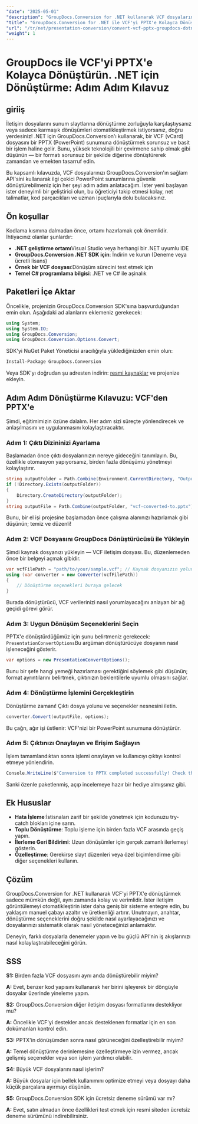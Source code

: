 ```yaml
---
"date": "2025-05-01"
"description": "GroupDocs.Conversion for .NET kullanarak VCF dosyalarını PPTX formatına nasıl dönüştüreceğinizi öğrenin. Bu adım adım kılavuz, kurulum, dönüştürme ve uygulamalarınıza entegrasyonu kapsar."
"title": "GroupDocs.Conversion for .NET ile VCF'yi PPTX'e Kolayca Dönüştürün&#58; Adım Adım Kılavuz"
"url": "/tr/net/presentation-conversion/convert-vcf-pptx-groupdocs-dotnet/"
"weight": 1
---
```


# GroupDocs ile VCF'yi PPTX'e Kolayca Dönüştürün. .NET için Dönüştürme: Adım Adım Kılavuz

## giriiş

İletişim dosyalarını sunum slaytlarına dönüştürme zorluğuyla karşılaştıysanız veya sadece karmaşık dönüşümleri otomatikleştirmek istiyorsanız, doğru yerdesiniz! .NET için GroupDocs.Conversion'ı kullanarak, bir VCF (vCard) dosyasını bir PPTX (PowerPoint) sunumuna dönüştürmek sorunsuz ve basit bir işlem haline gelir. Bunu, yüksek teknolojili bir çevirmene sahip olmak gibi düşünün — bir formatı sorunsuz bir şekilde diğerine dönüştürerek zamandan ve emekten tasarruf edin. 

Bu kapsamlı kılavuzda, VCF dosyalarınızı GroupDocs.Conversion'ın sağlam API'sini kullanarak ilgi çekici PowerPoint sunumlarına güvenle dönüştürebilmeniz için her şeyi adım adım anlatacağım. İster yeni başlayan ister deneyimli bir geliştirici olun, bu öğreticiyi takip etmesi kolay, net talimatlar, kod parçacıkları ve uzman ipuçlarıyla dolu bulacaksınız.


## Ön koşullar

Kodlama kısmına dalmadan önce, ortamı hazırlamak çok önemlidir. İhtiyacınız olanlar şunlardır:

- **.NET geliştirme ortamı**Visual Studio veya herhangi bir .NET uyumlu IDE
- **GroupDocs.Conversion .NET SDK için**: İndirin ve kurun (Deneme veya ücretli lisans)
- **Örnek bir VCF dosyası**:Dönüşüm sürecini test etmek için
- **Temel C# programlama bilgisi**: .NET ve C# ile aşinalık


## Paketleri İçe Aktar

Öncelikle, projenizin GroupDocs.Conversion SDK'sına başvurduğundan emin olun. Aşağıdaki ad alanlarını eklemeniz gerekecek:

```csharp
using System;
using System.IO;
using GroupDocs.Conversion;
using GroupDocs.Conversion.Options.Convert;
```

SDK'yi NuGet Paket Yöneticisi aracılığıyla yüklediğinizden emin olun:

```bash
Install-Package GroupDocs.Conversion
```

Veya SDK'yı doğrudan şu adresten indirin: [resmi kaynaklar](https://releases.groupdocs.com/conversion/net/) ve projenize ekleyin.


## Adım Adım Dönüştürme Kılavuzu: VCF'den PPTX'e

Şimdi, eğitimimizin özüne dalalım. Her adım sizi süreçte yönlendirecek ve anlaşılmasını ve uygulanmasını kolaylaştıracaktır.


### Adım 1: Çıktı Dizininizi Ayarlama

Başlamadan önce çıktı dosyalarınızın nereye gideceğini tanımlayın. Bu, özellikle otomasyon yapıyorsanız, birden fazla dönüşümü yönetmeyi kolaylaştırır.

```csharp
string outputFolder = Path.Combine(Environment.CurrentDirectory, "Output");
if (!Directory.Exists(outputFolder))
{
    Directory.CreateDirectory(outputFolder);
}
string outputFile = Path.Combine(outputFolder, "vcf-converted-to.pptx");
```

Bunu, bir el işi projesine başlamadan önce çalışma alanınızı hazırlamak gibi düşünün; temiz ve düzenli!


### Adım 2: VCF Dosyasını GroupDocs Dönüştürücüsü ile Yükleyin

Şimdi kaynak dosyanızı yükleyin — VCF iletişim dosyası. Bu, düzenlemeden önce bir belgeyi açmak gibidir.

```csharp
var vcfFilePath = "path/to/your/sample.vcf"; // Kaynak dosyanızın yolunu değiştirin
using (var converter = new Converter(vcfFilePath))
{
    // Dönüştürme seçenekleri buraya gelecek
}
```

Burada dönüştürücü, VCF verilerinizi nasıl yorumlayacağını anlayan bir ağ geçidi görevi görür.


### Adım 3: Uygun Dönüşüm Seçeneklerini Seçin

PPTX'e dönüştürdüğümüz için şunu belirtmeniz gerekecek: `PresentationConvertOptions`Bu argüman dönüştürücüye dosyanın nasıl işleneceğini gösterir.

```csharp
var options = new PresentationConvertOptions();
```

Bunu bir şefe hangi yemeği hazırlaması gerektiğini söylemek gibi düşünün; format ayrıntılarını belirtmek, çıktınızın beklentilerle uyumlu olmasını sağlar.


### Adım 4: Dönüştürme İşlemini Gerçekleştirin

Dönüştürme zamanı! Çıktı dosya yolunu ve seçenekler nesnesini iletin.

```csharp
converter.Convert(outputFile, options);
```

Bu çağrı, ağır işi üstlenir: VCF'nizi bir PowerPoint sunumuna dönüştürür.


### Adım 5: Çıktınızı Onaylayın ve Erişim Sağlayın

İşlem tamamlandıktan sonra işlemi onaylayın ve kullanıcıyı çıktıyı kontrol etmeye yönlendirin.

```csharp
Console.WriteLine($"Conversion to PPTX completed successfully! Check the output at {outputFolder}");
```

Sanki özenle paketlenmiş, açıp incelemeye hazır bir hediye almışsınız gibi.


## Ek Hususlar

- **Hata İşleme**:İstisnaları zarif bir şekilde yönetmek için kodunuzu try-catch blokları içine sarın.
- **Toplu Dönüştürme**: Toplu işleme için birden fazla VCF arasında geçiş yapın.
- **İlerleme Geri Bildirimi**: Uzun dönüşümler için gerçek zamanlı ilerlemeyi gösterin.
- **Özelleştirme**: Gerekirse slayt düzenleri veya özel biçimlendirme gibi diğer seçenekleri kullanın.


## Çözüm

GroupDocs.Conversion for .NET kullanarak VCF'yi PPTX'e dönüştürmek sadece mümkün değil, aynı zamanda kolay ve verimlidir. İster iletişim görüntülemeyi otomatikleştirin ister daha geniş bir sisteme entegre edin, bu yaklaşım manuel çabayı azaltır ve üretkenliği artırır. Unutmayın, anahtar, dönüştürme seçeneklerini doğru şekilde nasıl ayarlayacağınızı ve dosyalarınızı sistematik olarak nasıl yöneteceğinizi anlamaktır.

Deneyin, farklı dosyalarla denemeler yapın ve bu güçlü API'nin iş akışlarınızı nasıl kolaylaştırabileceğini görün.


## SSS

**S1:** Birden fazla VCF dosyasını aynı anda dönüştürebilir miyim?  

**A:** Evet, benzer kod yapısını kullanarak her birini işleyerek bir döngüyle dosyalar üzerinde yineleme yapın.

**S2:** GroupDocs.Conversion diğer iletişim dosyası formatlarını destekliyor mu?  

**A:** Öncelikle VCF'yi destekler ancak desteklenen formatlar için en son dokümanları kontrol edin.

**S3:** PPTX'in dönüşümden sonra nasıl görüneceğini özelleştirebilir miyim?  

**A:** Temel dönüştürme derinlemesine özelleştirmeye izin vermez, ancak gelişmiş seçenekler veya son işlem yardımcı olabilir.

**S4:** Büyük VCF dosyalarını nasıl işlerim?  

**A:** Büyük dosyalar için bellek kullanımını optimize etmeyi veya dosyayı daha küçük parçalara ayırmayı düşünün.

**S5:** GroupDocs.Conversion SDK için ücretsiz deneme sürümü var mı?  

**A:** Evet, satın almadan önce özellikleri test etmek için resmi siteden ücretsiz deneme sürümünü indirebilirsiniz.